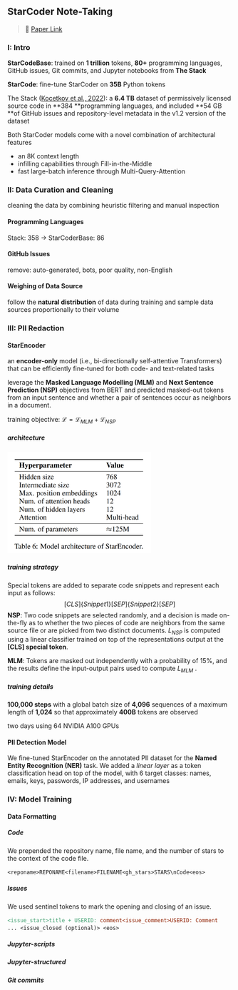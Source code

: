 ## StarCoder Note-Taking

> :page_with_curl: [Paper Link](https://arxiv.org/abs/2305.06161)

### I: Intro

**StarCodeBase**: trained on **1 trillion** tokens, **80+** programming languages, GitHub issues, Git commits, and Jupyter notebooks from **The Stack**

**StarCode**: fine-tune StarCoder on **35B** Python tokens



The Stack ([Kocetkov et al., 2022](https://arxiv.org/abs/2211.15533)): a **6.4 TB** dataset of permissively licensed source code in **384 **programming languages, and included **54 GB **of GitHub issues and repository-level metadata in the v1.2 version of the dataset

Both StarCoder models come with a novel combination of architectural features

- an 8K context length 
- infilling capabilities through Fill-in-the-Middle 
- fast large-batch inference through Multi-Query-Attention



### II: Data Curation and Cleaning

cleaning the data by combining heuristic filtering and manual inspection

#### Programming Languages

Stack: 358 -> StarCoderBase: 86

#### GitHub Issues

remove: auto-generated, bots, poor quality, non-English

#### Weighing of Data Source

follow the **natural distribution** of data during training and sample data sources proportionally to their volume



### III: PII Redaction

#### StarEncoder

an **encoder-only** model (i.e., bi-directionally self-attentive Transformers) that can be efficiently fine-tuned for both code- and text-related tasks

leverage the **Masked Language Modelling (MLM)** and **Next Sentence Prediction (NSP)** objectives from BERT and predicted masked-out tokens from an input sentence and whether a pair of sentences occur as neighbors in a document.

training objective: $\mathcal{L} = \mathcal{L}_{MLM} + \mathcal{L}_{NSP}$

##### architecture

<img src="https://github.com/oraccc/Code-LLM/blob/master/imgs/starencoder.png?raw=true" alt="image-20230609140111023" style="zoom: 33%;" />

##### training strategy

Special tokens are added to separate code snippets and represent each input as follows: 
$$
[CLS]\{Snippet1\}[SEP]\{Snippet2\}[SEP]
$$
**NSP**: Two code snippets are selected randomly, and a decision is made on-the-fly as to whether the two pieces of code are neighbors from the same source file or are picked from two distinct documents. $L_{NSP}$ is computed using a linear classifier trained on top of the representations output at the **[CLS] special token**.

**MLM**: Tokens are masked out independently with a probability of 15%, and the results define the input-output pairs used to compute $L_{MLM}$ . 

##### training details

**100,000 steps** with a global batch size of **4,096** sequences of a maximum length of **1,024** so that approximately **400B** tokens are observed

two days using 64 NVIDIA A100 GPUs

#### PII Detection Model

We fine-tuned StarEncoder on the annotated PII dataset for the **Named Entity Recognition (NER)** task. We added a *linear layer* as a token classification head on top of the model, with 6 target classes: names, emails, keys, passwords, IP addresses, and usernames



### IV: Model Training

#### Data Formatting

##### Code

We prepended the repository name, file name, and the number of stars to the context of the code file.

```makefile
<reponame>REPONAME<filename>FILENAME<gh_stars>STARS\nCode<eos>
```

##### Issues

We used sentinel tokens to mark the opening and closing of an issue.

```makefile
<issue_start>title + USERID: comment<issue_comment>USERID: Comment
... <issue_closed (optional)> <eos>
```



##### Jupyter-scripts

##### Jupyter-structured

##### Git commits

